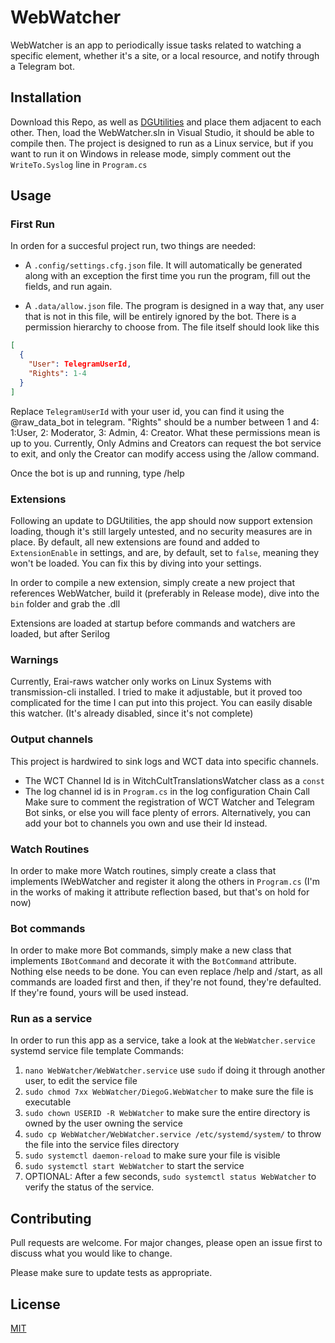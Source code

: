 # WebWatcher

WebWatcher is an app to periodically issue tasks related to watching a specific element, whether it's a site, or a local resource, and notify through a Telegram bot.

## Installation

Download this Repo, as well as [DGUtilities](https://github.com/DiegoG1019/DGUtilities) and place them adjacent to each other. Then, load the WebWatcher.sln in Visual Studio, it should be able to compile then. The project is designed to run as a Linux service, but if you want to run it on Windows in release mode, simply comment out the `WriteTo.Syslog` line in `Program.cs`

## Usage

### First Run
In orden for a succesful project run, two things are needed:
- A `.config/settings.cfg.json` file. It will automatically be generated along with an exception the first time you run the program, fill out the fields, and run again.

- A `.data/allow.json` file. The program is designed in a way that, any user that is not in this file, will be entirely ignored by the bot. There is a permission hierarchy to choose from. The file itself should look like this
```json
[
  {
    "User": TelegramUserId,
    "Rights": 1-4
  }
]
```
Replace `TelegramUserId` with your user id, you can find it using the @raw_data_bot in telegram.
"Rights" should be a number between 1 and 4: 1:User, 2: Moderator, 3: Admin, 4: Creator. What these permissions mean is up to you. Currently, Only Admins and Creators can request the bot service to exit, and only the Creator can modify access using the /allow command.

Once the bot is up and running, type /help

### Extensions
Following an update to DGUtilities, the app should now support extension loading, though it's still largely untested, and no security measures are in place.
By default, all new extensions are found and added to `ExtensionEnable` in settings, and are, by default, set to `false`, meaning they won't be loaded. You can fix this by diving into your settings.

In order to compile a new extension, simply create a new project that references WebWatcher, build it (preferably in Release mode), dive into the `bin` folder and grab the .dll

Extensions are loaded at startup before commands and watchers are loaded, but after Serilog

### Warnings
Currently, Erai-raws watcher only works on Linux Systems with transmission-cli installed. I tried to make it adjustable, but it proved too complicated for the time I can put into this project.
You can easily disable this watcher. (It's already disabled, since it's not complete)

### Output channels
This project is hardwired to sink logs and WCT data into specific channels. 
- The WCT Channel Id is in WitchCultTranslationsWatcher class as a `const`
- The log channel id is in `Program.cs` in the log configuration Chain Call
Make sure to comment the registration of WCT Watcher and Telegram Bot sinks, or else you will face plenty of errors.
Alternatively, you can add your bot to channels you own and use their Id instead.

### Watch Routines

In order to make more Watch routines, simply create a class that implements IWebWatcher and register it along the others in `Program.cs`
(I'm in the works of making it attribute reflection based, but that's on hold for now)

### Bot commands

In order to make more Bot commands, simply make a new class that implements `IBotCommand` and decorate it with the `BotCommand` attribute. Nothing else needs to be done. You can even replace /help and /start, as all commands are loaded first and then, if they're not found, they're defaulted. If they're found, yours will be used instead.

### Run as a service
In order to run this app as a service, take a look at the `WebWatcher.service` systemd service file template
Commands:
1. `nano WebWatcher/WebWatcher.service` use `sudo` if doing it through another user, to edit the service file
2. `sudo chmod 7xx WebWatcher/DiegoG.WebWatcher` to make sure the file is executable
3. `sudo chown USERID -R WebWatcher` to make sure the entire directory is owned by the user owning the service
4. `sudo cp WebWatcher/WebWatcher.service /etc/systemd/system/` to throw the file into the service files directory
5. `sudo systemctl daemon-reload` to make sure your file is visible
6. `sudo systemctl start WebWatcher` to start the service
8. OPTIONAL: After a few seconds, `sudo systemctl status WebWatcher` to verify the status of the service.


## Contributing
Pull requests are welcome. For major changes, please open an issue first to discuss what you would like to change.

Please make sure to update tests as appropriate.

## License
[MIT](https://choosealicense.com/licenses/mit/)